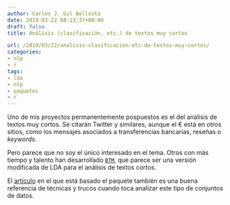 ```yaml
---
author: Carlos J. Gil Bellosta
date: 2019-03-22 08:13:37+00:00
draft: false
title: Análisis (clasificación, etc.) de textos muy cortos

url: /2019/03/22/analisis-clasificacion-etc-de-textos-muy-cortos/
categories:
- nlp
- r
tags:
- lda
- nlp
- paquetes
- r
---
```


Uno de mis proyectos permanentemente pospuestos es el del análisis de textos muy cortos. Se citarán Twitter y similares, aunque el € está en otros sitios, como los mensajes asociados a transferencias bancarias, reseñas o _keywords_.

Pero parece que no soy el único interesado en el tema. Otros con más tiempo y talento han desarrollado [`BTM`](https://cran.r-project.org/web/packages/BTM/index.html), que parece ser una versión modificada de LDA para el análisis de textos cortos.

El [artículo](https://github.com/xiaohuiyan/xiaohuiyan.github.io/blob/master/paper/BTM-WWW13.pdf) en el que está basado el paquete también es una buena referencia de técnicas y trucos cuando toca analizar este tipo de conjuntos de datos.
